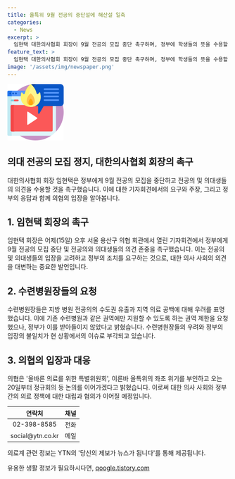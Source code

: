 ```yaml
---
title: 올특위 9월 전공의 중단설에 해산설 일축
categories:
  - News
excerpt: >
  임현택 대한의사협회 회장이 9월 전공의 모집 중단 촉구하며, 정부에 학생들의 뜻을 수용할 것을 촉구했습니다. 수련병원장들은 지방 병원 전공의 제한을 요청했지만, 정부는 받아들이지 않았다고 전했습니다. 또한, 의협은 올특위의 좌초 위기는 사실이 아니라며 20일부터 정규회의 등 논의를 이어갈 것이라고 밝혔습니다. 임 회장은 자신에 대한 탄핵설에 대해 신경 쓰지 않는다고 덧붙였습니다.
feature_text: >
  임현택 대한의사협회 회장이 9월 전공의 모집 중단 촉구하며, 정부에 학생들의 뜻을 수용할 것을 촉구했습니다. 수련병원장들은 지방 병원 전공의 제한을 요청했지만, 정부는 받아들이지 않았다고 전했습니다. 또한, 의협은 올특위의 좌초 위기는 사실이 아니라며 20일부터 정규회의 등 논의를 이어갈 것이라고 밝혔습니다. 임 회장은 자신에 대한 탄핵설에 대해 신경 쓰지 않는다고 덧붙였습니다.
image: '/assets/img/newspaper.png'
---
```


<p><img src="/assets/img/news.png" alt="rentncar 속보" /></p>

<h2>의대 전공의 모집 정지, 대한의사협회 회장의 촉구</h2>

<p data-ke-size="size16">대한의사협회 회장 임현택은 정부에게 9월 전공의 모집을 중단하고 전공의 및 의대생들의 의견을 수용할 것을 촉구했습니다. 이에 대한 기자회견에서의 요구와 주장, 그리고 정부의 응답과 함께 의협의 입장을 알아봅니다.</p>

<h2 data-ke-size="size26">1. 임현택 회장의 촉구</h2>

<p data-ke-size="size16">임현택 회장은 어제(15일) 오후 서울 용산구 의협 회관에서 열린 기자회견에서 정부에게 9월 전공의 모집 중단 및 전공의와 의대생들의 의견 존중을 촉구했습니다. 이는 전공의 및 의대생들의 입장을 고려하고 정부의 조치를 요구하는 것으로, 대한 의사 사회의 의견을 대변하는 중요한 발언입니다.</p>

<h2 data-ke-size="size26">2. 수련병원장들의 요청</h2>

<p data-ke-size="size16">수련병원장들은 지방 병원 전공의의 수도권 유출과 지역 의료 공백에 대해 우려를 표명했습니다. 이에 기존 수련병원과 같은 권역에만 지원할 수 있도록 하는 권역 제한을 요청했으나, 정부가 이를 받아들이지 않았다고 밝혔습니다. 수련병원장들의 우려와 정부의 입장의 불일치가 현 상황에서의 이슈로 부각되고 있습니다.</p>

<h2 data-ke-size="size26">3. 의협의 입장과 대응</h2>

<p data-ke-size="size16">의협은 '올바른 의료를 위한 특별위원회', 이른바 올특위의 좌초 위기를 부인하고 오는 20일부터 정규회의 등 논의를 이어가겠다고 밝혔습니다. 이로써 대한 의사 사회와 정부 간의 의료 정책에 대한 대립과 협의가 이어질 예정입니다.</p>

<table>
    <thead>
        <tr>
            <th style="text-align: center;">연락처</th>
            <th style="text-align: center;">채널</th>
        </tr>
    </thead>
    <tbody>
        <tr>
            <td style="text-align: center;">02-398-8585</td>
            <td style="text-align: center;">전화</td>
        </tr>
        <tr>
            <td style="text-align: center;">social@ytn.co.kr</td>
            <td style="text-align: center;">메일</td>
        </tr>
    </tbody>
</table>

<p data-ke-size="size16">의료계 관련 정보는 YTN의 '당신의 제보가 뉴스가 됩니다'를 통해 제공됩니다.</p>
유용한 생활 정보가 필요하시다면, <a href="https://qoogle.tistory.com" rel="dofollow">qoogle.tistory.com</a>



